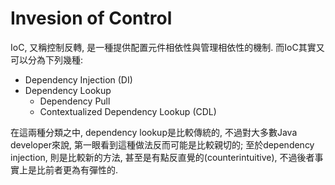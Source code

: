 # Invesion of Control

IoC, 又稱控制反轉, 是一種提供配置元件相依性與管理相依性的機制. 而IoC其實又可以分為下列幾種:

* Dependency Injection \(DI\)
* Dependency Lookup
  * Dependency Pull
  * Contextualized Dependency Lookup \(CDL\)

在這兩種分類之中, dependency lookup是比較傳統的, 不過對大多數Java developer來說, 第一眼看到這種做法反而可能是比較親切的; 至於dependency injection, 則是比較新的方法, 甚至是有點反直覺的\(counterintuitive\), 不過後者事實上是比前者更為有彈性的. 

